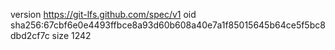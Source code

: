 version https://git-lfs.github.com/spec/v1
oid sha256:67cbf6e0e4493ffbce8a93d60b608a40e7a1f85015645b64ce5f5bc8dbd2cf7c
size 1242

